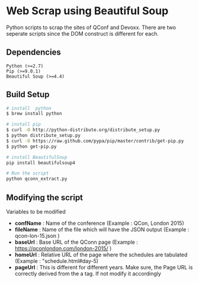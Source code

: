 # Web Scrap using Beautiful Soup

Python scripts to scrap the sites of QConf and Devoxx. There are two seperate scripts since the DOM construct is different for each.

## Dependencies

```
Python (>=2.7) 
Pip (>=9.0.1)
Beautiful Soup (>=4.4)
```

## Build Setup

``` bash
# install  python
$ brew install python

# install pip
$ curl -O http://python-distribute.org/distribute_setup.py
$ python distribute_setup.py
$ curl -O https://raw.github.com/pypa/pip/master/contrib/get-pip.py
$ python get-pip.py

# install BeautifulSoup
pip install beautifulsoup4

# Run the script
python qconn_extract.py
```

## Modifying the script

Variables to be modified
- <b>confName</b> : Name of the conference (Example : QCon, London 2015)
- <b>fileName</b> : Name of the file which will have the JSON output (Example : qcon-lon-15.json )
- <b>baseUrl</b>  : Base URL of the QConn page (Example : https://qconlondon.com/london-2015/ )
- <b>homeUrl</b>  : Relative URL of the page where the schedules are tabulated (Example : "schedule.html#day-5)
- <b>pageUrl</b>  : This is different for different years. Make sure, the Page URL is correctly derived from the a tag. If not modify it accordingly 